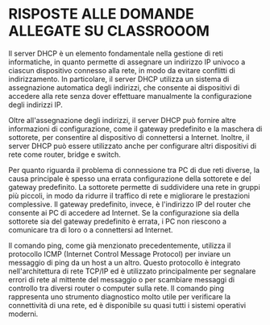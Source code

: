 # RISPOSTE ALLE DOMANDE ALLEGATE SU CLASSROOOM

Il server DHCP è un elemento fondamentale nella gestione di reti informatiche, in quanto permette di assegnare un indirizzo IP univoco a ciascun dispositivo connesso alla rete, in modo da evitare conflitti di indirizzamento. In particolare, il server DHCP utilizza un sistema di assegnazione automatica degli indirizzi, che consente ai dispositivi di accedere alla rete senza dover effettuare manualmente la configurazione degli indirizzi IP.

Oltre all'assegnazione degli indirizzi, il server DHCP può fornire altre informazioni di configurazione, come il gateway predefinito e la maschera di sottorete, per consentire al dispositivo di connettersi a Internet. Inoltre, il server DHCP può essere utilizzato anche per configurare altri dispositivi di rete come router, bridge e switch.

Per quanto riguarda il problema di connessione tra PC di due reti diverse, la causa principale è spesso una errata configurazione della sottorete e del gateway predefinito. La sottorete permette di suddividere una rete in gruppi più piccoli, in modo da ridurre il traffico di rete e migliorare le prestazioni complessive. Il gateway predefinito, invece, è l'indirizzo IP del router che consente ai PC di accedere ad Internet. Se la configurazione sia della sottorete sia del gateway predefinito è errata, i PC non riescono a comunicare tra di loro o a connettersi ad Internet.

Il comando ping, come già menzionato precedentemente, utilizza il protocollo ICMP (Internet Control Message Protocol) per inviare un messaggio di ping da un host a un altro. Questo protocollo è integrato nell'architettura di rete TCP/IP ed è utilizzato principalmente per segnalare errori di rete al mittente del messaggio o per scambiare messaggi di controllo tra diversi router o computer sulla rete. Il comando ping rappresenta uno strumento diagnostico molto utile per verificare la connettività di una rete, ed è disponibile su quasi tutti i sistemi operativi moderni.
